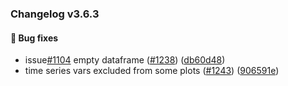 ### Changelog v3.6.3

#### 🐛 Bug fixes

- issue[#1104](https://github.com/ydataai/pandas-profiling/issues/1104) empty dataframe ([#1238](https://github.com/ydataai/pandas-profiling/issues/1238)) ([db60d48](https://github.com/ydataai/pandas-profiling/commit/db60d48383acd70f6c5c09dc6b9c98e0a7dce57b))
- time series vars excluded from some plots ([#1243](https://github.com/ydataai/pandas-profiling/issues/1243)) ([906591e](https://github.com/ydataai/pandas-profiling/commit/906591ef64da9766deefa7e1e8841080ca2a905e))

